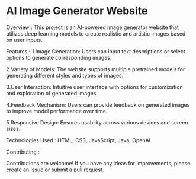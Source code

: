 <h1>AI Image Generator Website</h1>

Overview   :
This project is an AI-powered image generator website that utilizes deep learning models to create realistic and artistic images based on user inputs.

Features   :
1.Image Generation: Users can input text descriptions or select options to generate corresponding images.

2.Variety of Models: The website supports multiple pretrained models for generating different styles and types of images.

3.User Interaction: Intuitive user interface with options for customization and exploration of generated images.

4.Feedback Mechanism: Users can provide feedback on generated images to improve model performance over time.

5.Responsive Design: Ensures usability across various devices and screen sizes.

Technologies Used   :
 HTML, CSS, JavaScript, Java, OpenAI


Contributing   :

Contributions are welcome! If you have any ideas for improvements, please create an issue or submit a pull request.